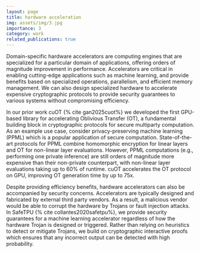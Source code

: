 ```yaml
---
layout: page
title: hardware acceleration
img: assets/img/3.jpg
importance: 3
category: work
related_publications: true
---
```


Domain-specific hardware accelerators are computing engines that are specialized for a particular domain of applications, offering orders of magnitude improvement in performance. Accelerators are critical in enabling cutting-edge applications such as machine learning, and provide benefits based on specialized operations, parallelism, and efficient memory management. We can also design specialized hardware to accelerate expensive cryptographic protocols to provide security guarantees to various systems without compromising efficiency. 

In our prior work cuOT {% cite gan2025cuot%} we developed the first GPU-based library for accelerating Oblivious Transfer (OT), a fundamental building block in cryptographic protocols for secure multiparty computation. As an example use case, consider privacy-preserving machine learning (PPML) which is a popular application of secure computation. State-of-the-art protocols for PPML combine homomorphic encryption for linear layers and OT for non-linear layer evaluations. However, PPML computations (e.g., performing one private inference) are still orders of magnitude more expensive than their non-private counterpart, with non-linear layer evaluations taking up to 60% of runtime. cuOT accelerates the OT protocol on GPU, improving OT generation time by up to 75x.

Despite providing efficiency benefits, hardware accelerators can also be accompanied by security concerns. Accelerators are typically designed and fabricated by external third party vendors. As a result, a malicious vendor would be able to corrupt the hardware by Trojans or fault injection attacks. In SafeTPU {% cite collantes2020safetpu%}, we provide security guarantees for a machine learning accelerator regardless of how the hardware Trojan is designed or triggered. Rather than relying on heuristics  to detect or mitigate Trojans, we build on cryptographic interactive proofs which ensures that any incorrect output can be detected with high probability.  

